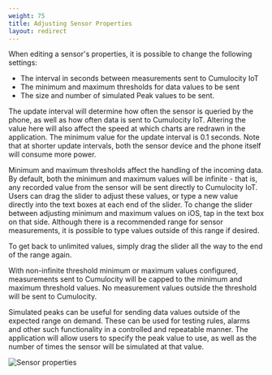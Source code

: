 ```yaml
---
weight: 75
title: Adjusting Sensor Properties
layout: redirect
---
```


When editing a sensor's properties, it is possible to change the following settings:

* The interval in seconds between measurements sent to Cumulocity IoT
* The minimum and maximum thresholds for data values to be sent
* The size and number of simulated Peak values to be sent.

The update interval will determine how often the sensor is queried by the phone, as well as how often data is sent to Cumulocity IoT. Altering the value here will also affect the speed at which charts are redrawn in the application. The minimum value for the update interval is 0.1 seconds. Note that at shorter update intervals, both the sensor device and the phone itself will consume more power.

Minimum and maximum thresholds affect the handling of the incoming data. By default, both the minimum and maximum values will be infinite - that is, any recorded value from the sensor will be sent directly to Cumulocity IoT.  Users can drag the slider to adjust these values, or type a new value directly into the text boxes at each end of the slider. To change the slider between adjusting minimum and maximum values on iOS, tap in the text box on that side. Although there is a recommended range for sensor measurements, it is possible to type values outside of this range if desired. 

To get back to unlimited values, simply drag the slider all the way to the end of the range again.

With non-infinite threshold minimum or maximum values configured, measurements sent to Cumulocity will be capped to the minimum and maximum threshold values. No measurement values outside the threshold will be sent to Cumulocity. 

Simulated peaks can be useful for sending data values outside of the expected range on demand. These can be used for testing rules, alarms and other such functionality in a controlled and repeatable manner. The application will allow users to specify the peak value to use, as well as the number of times the sensor will be simulated at that value.

![Sensor properties](/images/users-guide/csa/csa-sensor-properties.png)